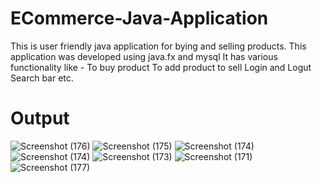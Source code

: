 # ECommerce-Java-Application
This is user friendly java application for bying and selling products.
This application was developed using java.fx and mysql 
It has various functionality like -
  To buy product
  To add product to sell
  Login and Logut
  Search bar etc.
  
 # Output
 
![Screenshot (176)](https://user-images.githubusercontent.com/119570997/205338556-c9f47e64-1b1a-42ee-a231-e592159771a4.png)
![Screenshot (175)](https://user-images.githubusercontent.com/119570997/205338557-37b4606d-52c3-4e9a-96ff-b1ddf5c5bb66.png)
![Screenshot (174)](https://user-images.githubusercontent.com/119570997/205338573-99cbe41d-4cdd-478f-b061-a3059d40d7b5.png)
![Screenshot (174)](https://user-images.githubusercontent.com/119570997/205338589-6ebf459c-facd-4856-8a22-849db4934f6b.png)
![Screenshot (173)](https://user-images.githubusercontent.com/119570997/205338609-48cdca3d-9c82-4026-8e6c-0bc819b67742.png)
![Screenshot (171)](https://user-images.githubusercontent.com/119570997/205338658-f48a004f-9d18-47f5-abf9-0cdf6d18c18a.png)
![Screenshot (177)](https://user-images.githubusercontent.com/119570997/205339696-a39d346c-bed9-4f0b-96d0-ec7e9fea9fe8.png)
